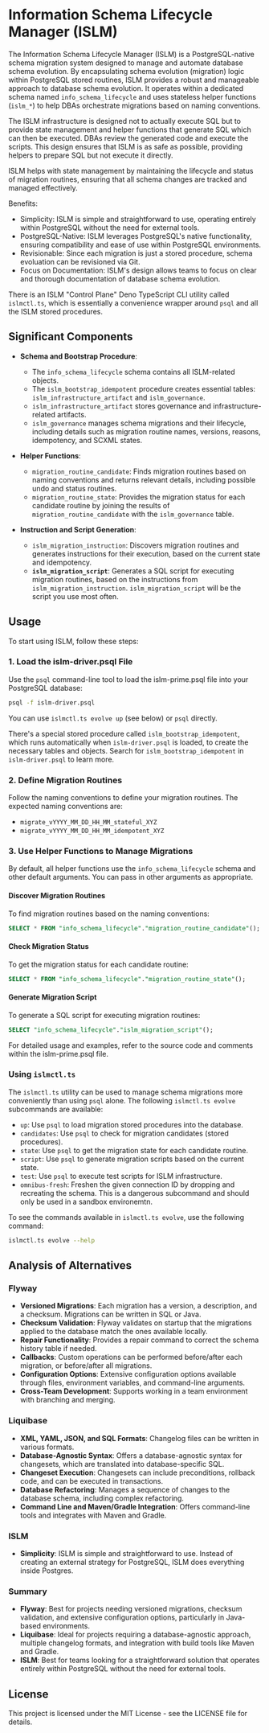 
# Information Schema Lifecycle Manager (ISLM)

The Information Schema Lifecycle Manager (ISLM) is a PostgreSQL-native schema migration system designed to manage and automate database schema evolution. By encapsulating schema evolution (migration) logic within PostgreSQL stored routines, ISLM provides a robust and manageable approach to database schema evolution. It operates within a dedicated schema named `info_schema_lifecycle` and uses stateless helper functions (`islm_*`) to help DBAs orchestrate migrations based on naming conventions.

The ISLM infrastructure is designed not to actually execute SQL but to provide state management and helper functions that generate SQL which can then be executed. DBAs review the generated code and execute the scripts. This design ensures that ISLM is as safe as possible, providing helpers to prepare SQL but not execute it directly.

ISLM helps with state management by maintaining the lifecycle and status of migration routines, ensuring that all schema changes are tracked and managed effectively.

Benefits:
- Simplicity: ISLM is simple and straightforward to use, operating entirely within PostgreSQL without the need for external tools.
- PostgreSQL-Native: ISLM leverages PostgreSQL's native functionality, ensuring compatibility and ease of use within PostgreSQL environments.
- Revisionable: Since each migration is just a stored procedure, schema evoluation can be revisioned via Git.
- Focus on Documentation: ISLM's design allows teams to focus on clear and thorough documentation of database schema evolution. 

There is an ISLM "Control Plane" Deno TypeScript CLI utility called `islmctl.ts`, which is essentially a convenience wrapper around `psql` and all the ISLM stored procedures.

## Significant Components
- **Schema and Bootstrap Procedure**: 
  - The `info_schema_lifecycle` schema contains all ISLM-related objects.
  - The `islm_bootstrap_idempotent` procedure creates essential tables: `islm_infrastructure_artifact` and `islm_governance`.
  - `islm_infrastructure_artifact` stores governance and infrastructure-related artifacts.
  - `islm_governance` manages schema migrations and their lifecycle, including details such as migration routine names, versions, reasons, idempotency, and SCXML states.

- **Helper Functions**:
  - `migration_routine_candidate`: Finds migration routines based on naming conventions and returns relevant details, including possible undo and status routines.
  - `migration_routine_state`: Provides the migration status for each candidate routine by joining the results of `migration_routine_candidate` with the `islm_governance` table.

- **Instruction and Script Generation**:
  - `islm_migration_instruction`: Discovers migration routines and generates instructions for their execution, based on the current state and idempotency.
  - **`islm_migration_script`**: Generates a SQL script for executing migration routines, based on the instructions from `islm_migration_instruction`. `islm_migration_script` will be the script you use most often.

## Usage
To start using ISLM, follow these steps:

### 1. Load the islm-driver.psql File
Use the `psql` command-line tool to load the islm-prime.psql file into your PostgreSQL database:

```sh
psql -f islm-driver.psql
```

You can use `islmctl.ts evolve up` (see below) or `psql` directly.

There's a special stored procedure called `islm_bootstrap_idempotent`, which runs automatically when `islm-driver.psql` is loaded, to create the necessary tables and objects. Search for `islm_bootstrap_idempotent` in `islm-driver.psql` to learn more.

### 2. Define Migration Routines
Follow the naming conventions to define your migration routines. The expected naming conventions are:
- `migrate_vYYYY_MM_DD_HH_MM_stateful_XYZ`
- `migrate_vYYYY_MM_DD_HH_MM_idempotent_XYZ`

### 3. Use Helper Functions to Manage Migrations
By default, all helper functions use the `info_schema_lifecycle` schema and other default arguments. You can pass in other arguments as appropriate.

#### Discover Migration Routines
To find migration routines based on the naming conventions:

```sql
SELECT * FROM "info_schema_lifecycle"."migration_routine_candidate"();
```

#### Check Migration Status
To get the migration status for each candidate routine:

```sql
SELECT * FROM "info_schema_lifecycle"."migration_routine_state"();
```

#### Generate Migration Script
To generate a SQL script for executing migration routines:

```sql
SELECT "info_schema_lifecycle"."islm_migration_script"();
```

For detailed usage and examples, refer to the source code and comments within the islm-prime.psql file.

### Using `islmctl.ts`
The `islmctl.ts` utility can be used to manage schema migrations more conveniently than using `psql` alone. The following `islmctl.ts evolve` subcommands are available:

- `up`: Use `psql` to load migration stored procedures into the database.
- `candidates`: Use `psql` to check for migration candidates (stored procedures).
- `state`: Use `psql` to get the migration state for each candidate routine.
- `script`: Use `psql` to generate migration scripts based on the current state.
- `test`: Use `psql` to execute test scripts for ISLM infrastructure.
- `omnibus-fresh`: Freshen the given connection ID by dropping and recreating the schema. This is a dangerous subcommand and should only be used in a sandbox environemtn.

To see the commands available in `islmctl.ts evolve`, use the following command:

```sh
islmctl.ts evolve --help
```

## Analysis of Alternatives

### Flyway
- **Versioned Migrations**: Each migration has a version, a description, and a checksum. Migrations can be written in SQL or Java.
- **Checksum Validation**: Flyway validates on startup that the migrations applied to the database match the ones available locally.
- **Repair Functionality**: Provides a repair command to correct the schema history table if needed.
- **Callbacks**: Custom operations can be performed before/after each migration, or before/after all migrations.
- **Configuration Options**: Extensive configuration options available through files, environment variables, and command-line arguments.
- **Cross-Team Development**: Supports working in a team environment with branching and merging.

### Liquibase
- **XML, YAML, JSON, and SQL Formats**: Changelog files can be written in various formats.
- **Database-Agnostic Syntax**: Offers a database-agnostic syntax for changesets, which are translated into database-specific SQL.
- **Changeset Execution**: Changesets can include preconditions, rollback code, and can be executed in transactions.
- **Database Refactoring**: Manages a sequence of changes to the database schema, including complex refactoring.
- **Command Line and Maven/Gradle Integration**: Offers command-line tools and integrates with Maven and Gradle.

### ISLM
- **Simplicity**: ISLM is simple and straightforward to use. Instead of creating an external strategy for PostgreSQL, ISLM does everything inside Postgres.

### Summary
- **Flyway**: Best for projects needing versioned migrations, checksum validation, and extensive configuration options, particularly in Java-based environments.
- **Liquibase**: Ideal for projects requiring a database-agnostic approach, multiple changelog formats, and integration with build tools like Maven and Gradle.
- **ISLM**: Best for teams looking for a straightforward solution that operates entirely within PostgreSQL without the need for external tools.

## License
This project is licensed under the MIT License - see the LICENSE file for details.
